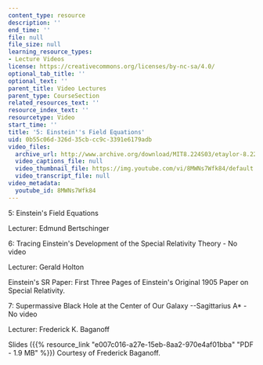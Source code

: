 ```yaml
---
content_type: resource
description: ''
end_time: ''
file: null
file_size: null
learning_resource_types:
- Lecture Videos
license: https://creativecommons.org/licenses/by-nc-sa/4.0/
optional_tab_title: ''
optional_text: ''
parent_title: Video Lectures
parent_type: CourseSection
related_resources_text: ''
resource_index_text: ''
resourcetype: Video
start_time: ''
title: '5: Einstein''s Field Equations'
uid: 0b55c06d-326d-35cb-cc9c-3391e6179adb
video_files:
  archive_url: http://www.archive.org/download/MIT8.224S03/etaylor-8.224-sem-mit-9151-03mar2003-1430-220k.mp4
  video_captions_file: null
  video_thumbnail_file: https://img.youtube.com/vi/8MWNs7Wfk84/default.jpg
  video_transcript_file: null
video_metadata:
  youtube_id: 8MWNs7Wfk84
---
```


5: Einstein's Field Equations

Lecturer: Edmund Bertschinger

6: Tracing Einstein's Development of the Special Relativity Theory - No video

Lecturer: Gerald Holton

Einstein's SR Paper: First Three Pages of Einstein's Original 1905 Paper on Special Relativity.

7: Supermassive Black Hole at the Center of Our Galaxy --Sagittarius A\* - No video

Lecturer: Frederick K. Baganoff

Slides ({{% resource_link "e007c016-a27e-15eb-8aa2-970e4af01bba" "PDF - 1.9 MB" %}}) Courtesy of Frederick Baganoff.

